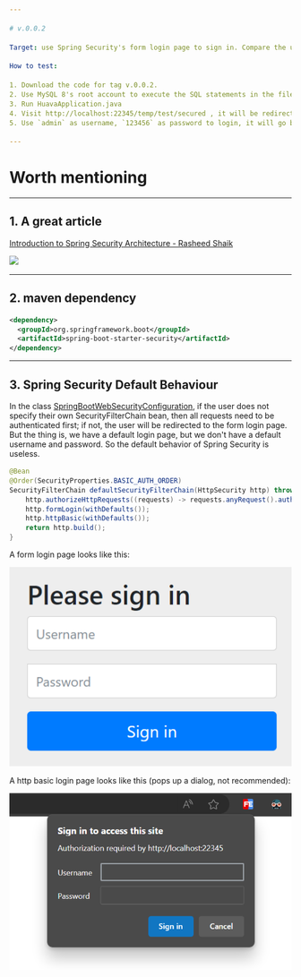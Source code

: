 ```yaml
---

# v.0.0.2

Target: use Spring Security's form login page to sign in. Compare the username and password in the database.

How to test:

1. Download the code for tag v.0.0.2.
2. Use MySQL 8's root account to execute the SQL statements in the file huava-init-v0.0.2.sql
3. Run HuavaApplication.java
4. Visit http://localhost:22345/temp/test/secured , it will be redirected to http://localhost:22345/login page.
5. Use `admin` as username, `123456` as password to login, it will go back to  http://localhost:22345/temp/test/secured page.

---
```


# Worth mentioning 

---

## 1. A great article

[Introduction to Spring Security Architecture - Rasheed Shaik](https://medium.com/@rasheed99/introduction-on-spring-security-architecture-eb5d7de75a4f)

![](https://miro.medium.com/v2/resize:fit:1400/format:webp/1*bXZoyANJiP9aqxSqtFbo_A.png)

---

## 2. maven dependency 

```xml
<dependency>
  <groupId>org.springframework.boot</groupId>
  <artifactId>spring-boot-starter-security</artifactId>
</dependency>
```

---

## 3. Spring Security Default Behaviour 

In the class [SpringBootWebSecurityConfiguration](https://github.com/spring-projects/spring-boot/blob/15569d0b243ee4dc784e4387ffe41731fa9e593b/spring-boot-project/spring-boot-autoconfigure/src/main/java/org/springframework/boot/autoconfigure/security/servlet/SpringBootWebSecurityConfiguration.java#L58), if the user does not specify their own SecurityFilterChain bean, then all requests need to be authenticated first; if not, the user will be redirected to the form login page. But the thing is, we have a default login page, but we don't have a default username and password. So the default behavior of Spring Security is useless.

```java
@Bean
@Order(SecurityProperties.BASIC_AUTH_ORDER)
SecurityFilterChain defaultSecurityFilterChain(HttpSecurity http) throws Exception {
	http.authorizeHttpRequests((requests) -> requests.anyRequest().authenticated());
	http.formLogin(withDefaults());
	http.httpBasic(withDefaults());
	return http.build();
}
```

A form login page looks like this:

![](images/form_login.png)

A http basic login page looks like this (pops up a dialog, not recommended):

![](images/http_basic.png)

## 